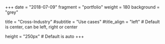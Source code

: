 +++
date = "2018-07-09"
fragment = "portfolio"
weight = 180
background = "grey"

title = "Cross-Industry"
#subtitle = "Use cases"
#title_align = "left" # Default is center, can be left, right or center

height = "250px" # Default is auto
+++
